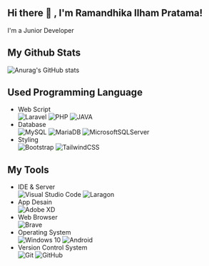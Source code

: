 ## Hi there 👋 , I'm Ramandhika Ilham Pratama!

I'm a Junior Developer

## My Github Stats
![Anurag's GitHub stats](https://github-readme-stats.vercel.app/api?username=ramandhika-dev&show_icons=true&theme=gotham)
<!-- [![Top Langs](https://github-readme-stats.vercel.app/api/top-langs/?username=ramandhika-dev)](https://github.com/ramandhika-dev/github-readme-stats) -->

## Used Programming Language
- Web Script<br/>
![Laravel](https://img.shields.io/badge/laravel-%23FF2D20.svg?style=for-the-badge&logo=laravel&logoColor=white)
![PHP](https://img.shields.io/badge/php-%23777BB4.svg?style=for-the-badge&logo=php&logoColor=white)
![JAVA](https://img.shields.io/badge/JavaScript-323330?style=for-the-badge&logo=javascript&logoColor=F7DF1E)<br/>
- Database<br/>
![MySQL](https://img.shields.io/badge/MySQL-00000F?style=for-the-badge&logo=mysql&logoColor=white)
![MariaDB](https://img.shields.io/badge/MariaDB-003545?style=for-the-badge&logo=mariadb&logoColor=white)
![MicrosoftSQLServer](https://img.shields.io/badge/Microsoft%20SQL%20Sever-CC2927?style=for-the-badge&logo=microsoft%20sql%20server&logoColor=white)<br/>
- Styling<br/>
![Bootstrap](https://img.shields.io/badge/bootstrap-%23563D7C.svg?style=for-the-badge&logo=bootstrap&logoColor=white)
![TailwindCSS](https://img.shields.io/badge/tailwindcss-%2338B2AC.svg?style=for-the-badge&logo=tailwind-css&logoColor=white)

## My Tools
- IDE & Server<br/>
![Visual Studio Code](https://img.shields.io/badge/VisualStudioCode-0078d7.svg?style=for-the-badge&logo=visual-studio-code&logoColor=white)
![Laragon](https://img.shields.io/badge/Laragon-0E83CD?style=for-the-badge&logo=Laragon&logoColor=white)
- App Desain<br/>
![Adobe XD](https://img.shields.io/badge/Adobe%20XD-470137?style=for-the-badge&logo=Adobe%20XD&logoColor=#FF61F6)
- Web Browser<br/>
![Brave](https://img.shields.io/badge/Brave-FB542B?style=for-the-badge&logo=Brave&logoColor=white)
- Operating System<br/>
![Windows 10](https://img.shields.io/badge/Windows-0078D6?style=for-the-badge&logo=windows&logoColor=white)
![Android](https://img.shields.io/badge/Android-3DDC84?style=for-the-badge&logo=android&logoColor=white)
- Version Control System<br/>
![Git](https://img.shields.io/badge/git-%23F05033.svg?style=for-the-badge&logo=git&logoColor=white)
![GitHub](https://img.shields.io/badge/github-%23121011.svg?style=for-the-badge&logo=github&logoColor=white)

<!-- [![Top Langs](https://github-readme-stats.vercel.app/api/top-langs/?username=ramandhika-dev&langs_count=8)](https://github.com/ramandhika-dev?tab=repositories) -->
<!-- [![willianrod's wakatime stats](https://github-readme-stats.vercel.app/api/wakatime?username=ramandhika-dev)](https://github.com/anuraghazra/github-readme-stats) -->

<!-- <img src="https://github-readme-stats.vercel.app/api/top-langs/?username=ramandhika-dev&theme=vue"> -->
